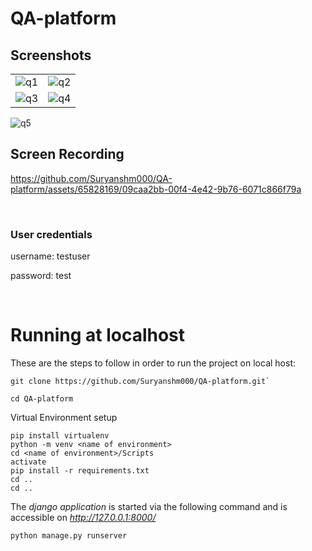 # QA-platform

## Screenshots

|                                              |                                         |
| ----------------------------------------------------- | --------------------------------------------- |
| ![q1](https://github.com/Suryanshm000/QA-platform/assets/65828169/b7f38b6d-d419-400d-a726-ebeb68b71c39) | ![q2](https://github.com/Suryanshm000/QA-platform/assets/65828169/d32a491d-ed44-4ecc-b8c5-6c76e3a2bb8b) |
| ![q3](https://github.com/Suryanshm000/QA-platform/assets/65828169/e0bb5047-81ed-4bd7-9dd1-5cb014c59cd2) | ![q4](https://github.com/Suryanshm000/QA-platform/assets/65828169/31c20978-e6a6-4ab1-864d-4cebb5ed1e1a) |
![q5](https://github.com/Suryanshm000/QA-platform/assets/65828169/45a5c02a-2bd3-4b81-89cc-a290c2423b0f)


## Screen Recording

https://github.com/Suryanshm000/QA-platform/assets/65828169/09caa2bb-00f4-4e42-9b76-6071c866f79a

<br>

### User credentials

username: testuser

password: test

<br>

# Running at localhost

These are the steps to follow in order to run the project on local host: 
<br>

```
git clone https://github.com/Suryanshm000/QA-platform.git`
```

```
cd QA-platform
```

Virtual Environment setup
```
pip install virtualenv
python -m venv <name of environment>
cd <name of environment>/Scripts
activate
pip install -r requirements.txt
cd ..
cd ..
```


The *django application* is started via the following command and is accessible on *http://127.0.0.1:8000/*

```
python manage.py runserver
```
<br>
